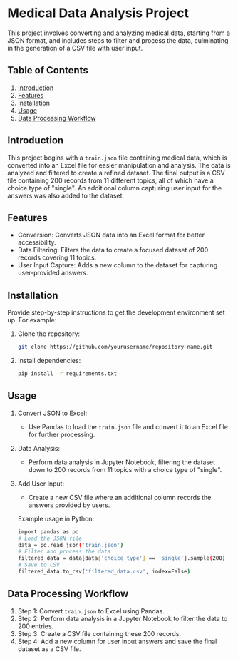 # Medical Data Analysis Project

This project involves converting and analyzing medical data, starting from a JSON format, and includes steps to filter and process the data, culminating in the generation of a CSV file with user input.
## Table of Contents

1. [Introduction](#introduction)
2. [Features](#features)
3. [Installation](#installation)
4. [Usage](#usage)
5. [Data Processing Workflow](#workflow)

## Introduction

This project begins with a `train.json` file containing medical data, which is converted into an Excel file for easier manipulation and analysis. The data is analyzed and filtered to create a refined dataset. The final output is a CSV file containing 200 records from 11 different topics, all of which have a choice type of "single". An additional column capturing user input for the answers was also added to the dataset.
## Features

- Conversion: Converts JSON data into an Excel format for better accessibility.
- Data Filtering: Filters the data to create a focused dataset of 200 records covering 11 topics.
- User Input Capture: Adds a new column to the dataset for capturing user-provided answers.
## Installation

Provide step-by-step instructions to get the development environment set up. For example:

1. Clone the repository:
   ```bash
   git clone https://github.com/yourusername/repository-name.git

2. Install dependencies:
    ```bash
   pip install -r requirements.txt
   
## Usage

1. Convert JSON to Excel:

   - Use Pandas to load the `train.json` file and convert it to an Excel file for further processing.
2. Data Analysis:

    - Perform data analysis in Jupyter Notebook, filtering the dataset down to 200 records from 11 topics with a choice type of "single".
3. Add User Input:

   - Create a new CSV file where an additional column records the answers provided by users.
   
    Example usage in Python:
    ```bash
    import pandas as pd
    # Load the JSON file
    data = pd.read_json('train.json')
    # Filter and process the data
    filtered_data = data[data['choice_type'] == 'single'].sample(200)
    # Save to CSV
    filtered_data.to_csv('filtered_data.csv', index=False)


## Data Processing Workflow
1. Step 1: Convert `train.json` to Excel using Pandas.
2. Step 2: Perform data analysis in a Jupyter Notebook to filter the data to 200 entries.
3. Step 3: Create a CSV file containing these 200 records.
4. Step 4: Add a new column for user input answers and save the final dataset as a CSV file.